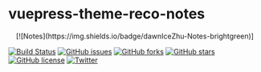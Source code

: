 # vuepress-theme-reco-notes

<div align="center"> [![Notes](https://img.shields.io/badge/dawnIceZhu-Notes-brightgreen)] </div>

[![Build Status](https://travis-ci.com/dawnIceZhu/vuepress-theme-reco-notes.svg?branch=master)](https://travis-ci.com/dawnIceZhu/vuepress-theme-reco-notes)
[![GitHub issues](https://img.shields.io/github/issues/dawnIceZhu/vuepress-theme-reco-notes)](https://github.com/dawnIceZhu/vuepress-theme-reco-notes/issues)
[![GitHub forks](https://img.shields.io/github/forks/dawnIceZhu/vuepress-theme-reco-notes)](https://github.com/dawnIceZhu/vuepress-theme-reco-notes/network)
[![GitHub stars](https://img.shields.io/github/stars/dawnIceZhu/vuepress-theme-reco-notes)](https://github.com/dawnIceZhu/vuepress-theme-reco-notes/stargazers)
[![GitHub license](https://img.shields.io/github/license/dawnIceZhu/vuepress-theme-reco-notes)](https://github.com/dawnIceZhu/vuepress-theme-reco-notes)
[![Twitter](https://img.shields.io/twitter/url?style=social)](https://twitter.com/intent/tweet?text=Wow:&url=https%3A%2F%2Fgithub.com%2FdawnIceZhu%2Fvuepress-theme-reco-notes%2Ftree%2Fmaster%2Fnotes)
